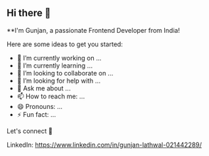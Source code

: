 ## Hi there 👋


**I'm Gunjan, a passionate Frontend Developer from India!

Here are some ideas to get you started:

- 🔭 I’m currently working on ...
- 🌱 I’m currently learning ...
- 👯 I’m looking to collaborate on ...
- 🤔 I’m looking for help with ...
- 💬 Ask me about ...
- 📫 How to reach me: ...
- 😄 Pronouns: ...
- ⚡ Fun fact: ...
                       

Let's connect 🤝

LinkedIn: https://www.linkedin.com/in/gunjan-lathwal-021442289/

